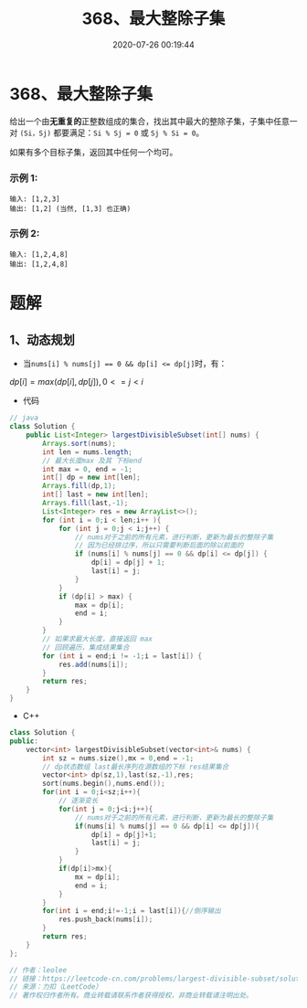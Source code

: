 ﻿---
title: 368、最大整除子集
categories:
- leetcode
tags:
  - null
date: 2020-07-26 00:19:44
---

# 368、最大整除子集
给出一个由**无重复的**正整数组成的集合，找出其中最大的整除子集，子集中任意一对 `(Si，Sj)` 都要满足：`Si % Sj = 0` 或 `Sj % Si = 0`。

如果有多个目标子集，返回其中任何一个均可。

### 示例 1:
```
输入: [1,2,3]
输出: [1,2] (当然, [1,3] 也正确)
```
### 示例 2:
```
输入: [1,2,4,8]
输出: [1,2,4,8]
```
<!-- 来源：力扣（LeetCode）
链接：https://leetcode-cn.com/problems/largest-divisible-subset
著作权归领扣网络所有。商业转载请联系官方授权，非商业转载请注明出处。 -->
# 题解
## 1、动态规划
- 当`nums[i] % nums[j] == 0 && dp[i] <= dp[j]`时，有：

$dp[i] = max(dp[i],dp[j]), 0<= j < i$

- 代码
```java
// java
class Solution {
    public List<Integer> largestDivisibleSubset(int[] nums) {
        Arrays.sort(nums);
        int len = nums.length;
        // 最大长度max 及其 下标end
        int max = 0, end = -1;
        int[] dp = new int[len];
        Arrays.fill(dp,1);
        int[] last = new int[len];
        Arrays.fill(last,-1);
        List<Integer> res = new ArrayList<>();
        for (int i = 0;i < len;i++ ){
            for (int j = 0;j < i;j++) {
                // nums对于之前的所有元素，进行判断，更新为最长的整除子集
                // 因为已经排过序，所以只需要判断后面的除以前面的
                if (nums[i] % nums[j] == 0 && dp[i] <= dp[j]) {
                    dp[i] = dp[j] + 1;
                    last[i] = j;
                }
            }
            if (dp[i] > max) {
                max = dp[i];
                end = i;
            }
        }
        // 如果求最大长度，直接返回 max
        // 回顾遍历，集成结果集合
        for (int i = end;i != -1;i = last[i]) {
            res.add(nums[i]);
        }
        return res;
    }
}
```
- C++
```cpp
class Solution {
public:
    vector<int> largestDivisibleSubset(vector<int>& nums) {
        int sz = nums.size(),mx = 0,end = -1;
        // dp状态数组 last最长序列在源数组的下标 res结果集合
        vector<int> dp(sz,1),last(sz,-1),res;
        sort(nums.begin(),nums.end());
        for(int i = 0;i<sz;i++){
            // 逐渐变长
            for(int j = 0;j<i;j++){
                // nums对于之前的所有元素，进行判断，更新为最长的整除子集
                if(nums[i] % nums[j] == 0 && dp[i] <= dp[j]){
                    dp[i] = dp[j]+1;
                    last[i] = j;
                }
            }
            if(dp[i]>mx){
                mx = dp[i];
                end = i;
            }
        }
        for(int i = end;i!=-1;i = last[i]){//倒序输出
            res.push_back(nums[i]);
        }
        return res;
    }
};

// 作者：leolee
// 链接：https://leetcode-cn.com/problems/largest-divisible-subset/solution/ge-ren-ti-jie-dpcon2-by-leolee/
// 来源：力扣（LeetCode）
// 著作权归作者所有。商业转载请联系作者获得授权，非商业转载请注明出处。
```
